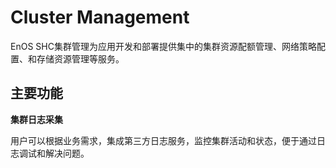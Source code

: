 # Cluster Management

EnOS SHC集群管理为应用开发和部署提供集中的集群资源配额管理、网络策略配置、和存储资源管理等服务。

## 主要功能

**集群日志采集**

用户可以根据业务需求，集成第三方日志服务，监控集群活动和状态，便于通过日志调试和解决问题。
